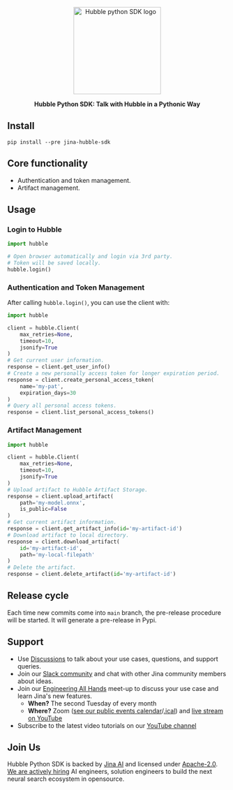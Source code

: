<p align="center">
    <a href="https://jina.ai/">
        <img src="https://github.com/jina-ai/hubble-client-python/blob/main/.github/logos/hubble-colorful.png?raw=true" alt="Hubble python SDK logo" width="200px">
    </a>
</p>

<p align="center">
    <b>Hubble Python SDK: Talk with Hubble in a Pythonic Way</b>
</p>

## Install

```shell
pip install --pre jina-hubble-sdk
```

## Core functionality

* Authentication and token management.
* Artifact management.

## Usage

### Login to Hubble

```python
import hubble

# Open browser automatically and login via 3rd party.
# Token will be saved locally.
hubble.login()
```

### Authentication and Token Management

After calling `hubble.login()`, you can use the client with:

```python
import hubble

client = hubble.Client(
    max_retries=None,
    timeout=10,
    jsonify=True
)
# Get current user information.
response = client.get_user_info()
# Create a new personally access token for longer expiration period.
response = client.create_personal_access_token(
    name='my-pat',
    expiration_days=30
)
# Query all personal access tokens.
response = client.list_personal_access_tokens()
```

### Artifact Management
```python
import hubble

client = hubble.Client(
    max_retries=None,
    timeout=10,
    jsonify=True
)
# Upload artifact to Hubble Artifact Storage.
response = client.upload_artifact(
    path='my-model.onnx',
    is_public=False
)
# Get current artifact information.
response = client.get_artifact_info(id='my-artifact-id')
# Download artifact to local directory.
response = client.download_artifact(
    id='my-artifact-id',
    path='my-local-filepath'
)
# Delete the artifact.
response = client.delete_artifact(id='my-artifact-id')
```

## Release cycle

Each time new commits come into `main` branch, the pre-release procedure will be started. 
It will generate a pre-release in Pypi.

<!-- start support-pitch -->
## Support

- Use [Discussions](https://github.com/jina-ai/finetuner/discussions) to talk about your use cases, questions, and
  support queries.
- Join our [Slack community](https://slack.jina.ai) and chat with other Jina community members about ideas.
- Join our [Engineering All Hands](https://youtube.com/playlist?list=PL3UBBWOUVhFYRUa_gpYYKBqEAkO4sxmne) meet-up to discuss your use case and learn Jina's new features.
    - **When?** The second Tuesday of every month
    - **Where?**
      Zoom ([see our public events calendar](https://calendar.google.com/calendar/embed?src=c_1t5ogfp2d45v8fit981j08mcm4%40group.calendar.google.com&ctz=Europe%2FBerlin)/[.ical](https://calendar.google.com/calendar/ical/c_1t5ogfp2d45v8fit981j08mcm4%40group.calendar.google.com/public/basic.ics))
      and [live stream on YouTube](https://youtube.com/c/jina-ai)
- Subscribe to the latest video tutorials on our [YouTube channel](https://youtube.com/c/jina-ai)

## Join Us

Hubble Python SDK is backed by [Jina AI](https://jina.ai) and licensed under [Apache-2.0](./LICENSE). [We are actively hiring](https://jobs.jina.ai) AI engineers, solution engineers to build the next neural search ecosystem in opensource.

<!-- end support-pitch -->
